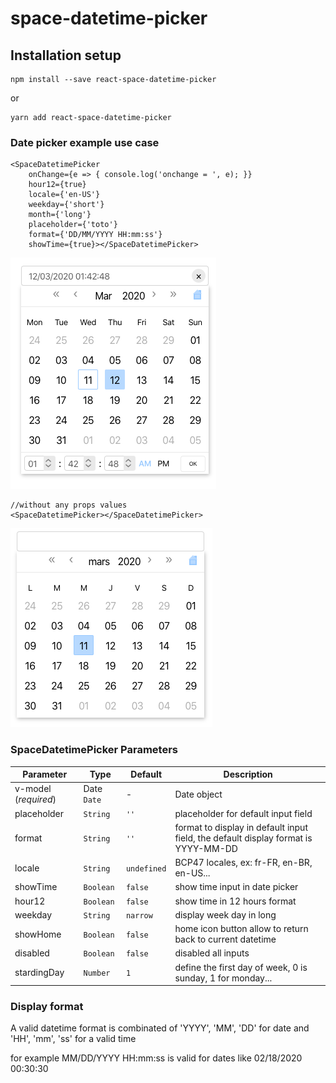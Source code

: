 # space-datetime-picker

## Installation setup
```
npm install --save react-space-datetime-picker
```
or 

```
yarn add react-space-datetime-picker
```

### Date picker example use case

```
<SpaceDatetimePicker
    onChange={e => { console.log('onchange = ', e); }}
    hour12={true}
    locale={'en-US'}
    weekday={'short'}
    month={'long'}
    placeholder={'toto'}
    format={'DD/MM/YYYY HH:mm:ss'}
    showTime={true}></SpaceDatetimePicker>
```

![minimal](https://raw.githubusercontent.com/spacepatate/react-space-datetime-picker/master/screenshot1.png)

```
//without any props values
<SpaceDatetimePicker></SpaceDatetimePicker>
```
![minimal](https://raw.githubusercontent.com/spacepatate/react-space-datetime-picker/master/screenshot2.png)

### SpaceDatetimePicker Parameters

Parameter | Type | Default | Description
--------- | ---- | ------- | -----------
v-model (*required*) | Date `Date` | - | Date object
placeholder | `String` | `''` | placeholder for default input field
format | `String` | `''` | format to display in default input field, the default display format is YYYY-MM-DD
locale | `String` | `undefined` | BCP47 locales, ex: fr-FR, en-BR, en-US...
showTime | `Boolean` | `false` | show time input in date picker
hour12 | `Boolean` | `false` | show time in 12 hours format
weekday | `String` | `narrow` | display week day in long | short | narrow
showHome | `Boolean` | `false` | home icon button allow to return back to current datetime
disabled | `Boolean` | `false` | disabled all inputs
stardingDay | `Number` | `1` | define the first day of week, 0 is sunday, 1 for monday...

### Display format

A valid datetime format is combinated of 'YYYY', 'MM', 'DD' for date and 'HH', 'mm', 'ss' for a valid time

for example MM/DD/YYYY HH:mm:ss is valid for dates like 02/18/2020 00:30:30
